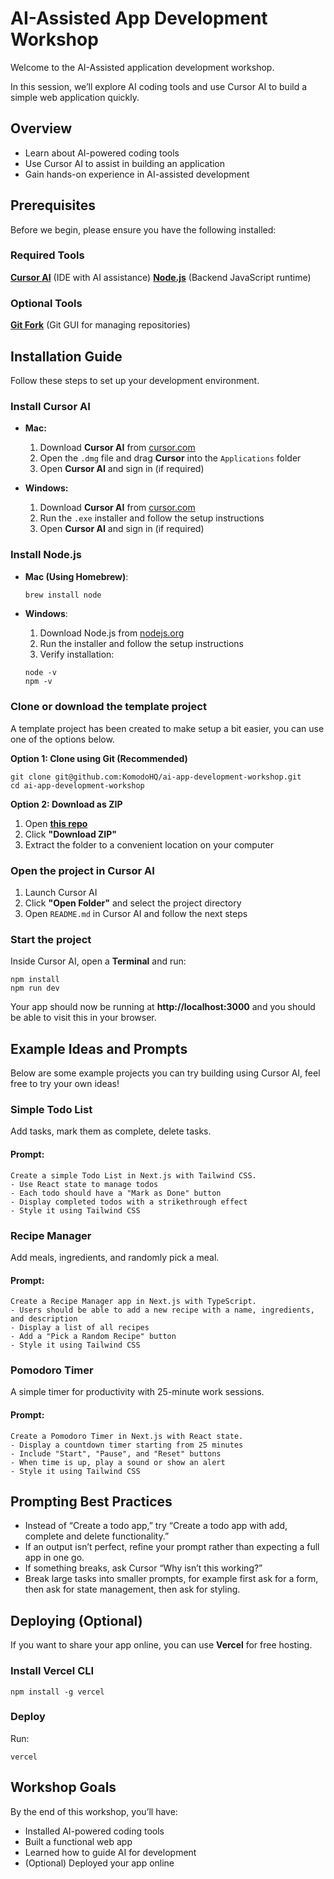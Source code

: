 # AI-Assisted App Development Workshop  
Welcome to the AI-Assisted application development workshop.

In this session, we’ll explore AI coding tools and use Cursor AI to build a simple web application quickly.

## Overview
- Learn about AI-powered coding tools
- Use Cursor AI to assist in building an application
- Gain hands-on experience in AI-assisted development

## **Prerequisites**
Before we begin, please ensure you have the following installed:

### **Required Tools**
**[Cursor AI](https://www.cursor.com/)** (IDE with AI assistance)
**[Node.js](https://nodejs.org/en/download)** (Backend JavaScript runtime)

### **Optional Tools**
**[Git Fork](https://git-fork.com/)** (Git GUI for managing repositories) 

## **Installation Guide**
Follow these steps to set up your development environment.

### Install Cursor AI
- **Mac:**  
  1. Download **Cursor AI** from [cursor.com](https://www.cursor.com/)
  2. Open the `.dmg` file and drag **Cursor** into the `Applications` folder
  3. Open **Cursor AI** and sign in (if required)

- **Windows:**  
  1. Download **Cursor AI** from [cursor.com](https://www.cursor.com/)
  2. Run the `.exe` installer and follow the setup instructions
  3. Open **Cursor AI** and sign in (if required)

### Install Node.js
- **Mac (Using Homebrew)**:
  
  ```sh
  brew install node
  ```

- **Windows**:

  1. Download Node.js from [nodejs.org](https://nodejs.org/en/download)
  2. Run the installer and follow the setup instructions
  3. Verify installation:

  ```
  node -v
  npm -v
  ```

### Clone or download the template project

A template project has been created to make setup a bit easier, you can use one of the options below.

**Option 1: Clone using Git (Recommended)**

```
git clone git@github.com:KomodoHQ/ai-app-development-workshop.git
cd ai-app-development-workshop
```

**Option 2: Download as ZIP**

1. Open **[this repo](http://bit.ly/41HQKH5)**
2. Click **"Download ZIP"**
3. Extract the folder to a convenient location on your computer

### Open the project in Cursor AI

1. Launch Cursor AI
2. Click **"Open Folder"** and select the project directory
3. Open `README.md` in Cursor AI and follow the next steps

### Start the project

Inside Cursor AI, open a **Terminal** and run:

```
npm install
npm run dev
```

Your app should now be running at **http://localhost:3000** and you should be able to visit this in your browser.

## **Example Ideas and Prompts**

Below are some example projects you can try building using Cursor AI, feel free to try your own ideas!

### Simple Todo List

Add tasks, mark them as complete, delete tasks.

#### **Prompt:**

```
Create a simple Todo List in Next.js with Tailwind CSS.
- Use React state to manage todos
- Each todo should have a "Mark as Done" button
- Display completed todos with a strikethrough effect
- Style it using Tailwind CSS
```

### **Recipe Manager**

Add meals, ingredients, and randomly pick a meal.

#### Prompt:

```
Create a Recipe Manager app in Next.js with TypeScript.
- Users should be able to add a new recipe with a name, ingredients, and description
- Display a list of all recipes
- Add a "Pick a Random Recipe" button
- Style it using Tailwind CSS
```

### Pomodoro Timer

A simple timer for productivity with 25-minute work sessions.

#### Prompt:

```
Create a Pomodoro Timer in Next.js with React state.
- Display a countdown timer starting from 25 minutes
- Include "Start", "Pause", and "Reset" buttons
- When time is up, play a sound or show an alert
- Style it using Tailwind CSS
```

## **Prompting Best Practices**

- Instead of “Create a todo app,” try “Create a todo app with add, complete and delete functionality.”
- If an output isn’t perfect, refine your prompt rather than expecting a full app in one go.
- If something breaks, ask Cursor “Why isn’t this working?”
- Break large tasks into smaller prompts, for example first ask for a form, then ask for state management, then ask for styling.

## **Deploying (Optional)**

If you want to share your app online, you can use **Vercel** for free hosting.

### Install Vercel CLI

```
npm install -g vercel
```

### Deploy

Run:

```
vercel
```

## Workshop Goals

By the end of this workshop, you’ll have: 

- Installed AI-powered coding tools
- Built a functional web app
- Learned how to guide AI for development
- (Optional) Deployed your app online
